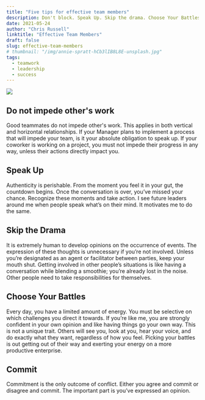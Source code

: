 ```yaml
---
title: "Five tips for effective team members"
description: Don't block. Speak Up. Skip the drama. Choose Your Battles. Commit.
date: 2021-05-24
author: "Chris Russell"
linktitle: "Effective Team Members"
draft: false
slug: effective-team-members
# thumbnail: "/img/annie-spratt-hCb3lIB8L8E-unsplash.jpg"
tags:
  - teamwork
  - leadership
  - success
---
```

![](/img/annie-spratt-hCb3lIB8L8E-unsplash.jpg)

## Do not impede other's work

Good teammates do not impede other's work. This applies in both vertical and horizontal relationships. If your Manager plans to implement a process that will impede your team, is it your absolute obligation to speak up. If your coworker is working on a project, you must not impede their progress in any way, unless their actions directly impact you.

## Speak Up

Authenticity is perishable. From the moment you feel it in your gut, the countdown begins. Once the conversation is over, you’ve missed your chance. Recognize these moments and take action. I see future leaders around me when people speak what’s on their mind. It motivates me to do the same.

## Skip the Drama

It is extremely human to develop opinions on the occurrence of events. The expression of these thoughts is unnecessary if you’re not involved. Unless you’re designated as an agent or facilitator between parties, keep your mouth shut. Getting involved in other people’s situations is like having a conversation while blending a smoothie; you’re already lost in the noise. Other people need to take responsibilities for themselves. 

## Choose Your Battles

Every day, you have a limited amount of energy. You must be selective on which challenges you direct it towards.  If you’re like me, you are strongly confident in your own opinion and like having things go your own way. This is not a unique trait. Others will see you, look at you, hear your voice, and do exactly what they want, regardless of how you feel. Picking your battles is out getting out of their way and exerting your energy on a more productive enterprise.

## Commit

Commitment is the only outcome of conflict. Either you agree and commit or disagree and commit. The important part is you’ve expressed an opinion.